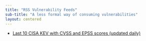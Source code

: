 ```yaml
---
title: "RSS Vulnerability Feeds"
sub-title: "A less formal way of consuming vulnerabilities"
layout: centered
---
```




- [Last 10 CISA KEV with CVSS and EPSS scores (updated daily)](https://alucab.github.io/vulnerability-feeds/atom-cisa-kve-last-10.xml)
